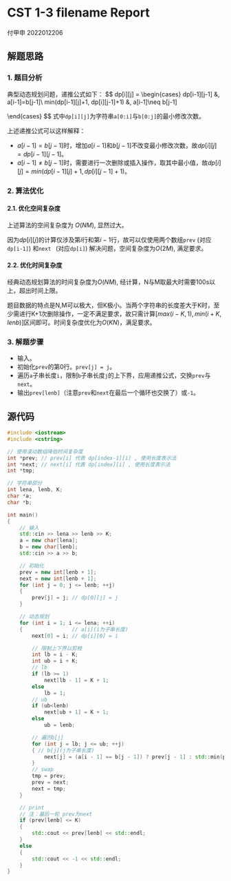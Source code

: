 # CST 1-3 filename Report

付甲申 2022012206



## 解题思路

### 1. 题目分析

典型动态规划问题，递推公式如下：
$$
dp[i][j] = \begin{cases}
dp[i-1][j-1] &, a[i-1]=b[j-1]\\
min(dp[i-1][j]+1, dp[i][j-1]+1) &, a[i-1]\neq b[j-1]

\end{cases}
$$
式中`dp[i][j]`为字符串`a[0:i]`与`b[0:j]`的最小修改次数。

上述递推公式可以这样解释：

- $a[i-1]=b[j-1]$时，增加$a[i-1]$和$b[j-1]$不改变最小修改次数，故$dp[i][j]=dp[i-1][j-1]$。
- $a[i-1]\neq b[j-1]$时，需要进行一次删除或插入操作，取其中最小值，故$dp[i][j]=min(dp[i-1][j]+1, dp[i][j-1]+1)$。

### 2. 算法优化

#### 2.1. 优化空间复杂度

上述算法的空间复杂度为 $O(NM)$, 显然过大。

因为$dp[i][j]$的计算仅涉及第$i$行和第$i-1$行，故可以仅使用两个数组`prev` (对应`dp[i-1]`) 和`next ` (对应`dp[i]`) 解决问题，空间复杂度为$O(2M)$, 满足要求。

#### 2.2. 优化时间复杂度

经典动态规划算法的时间复杂度为$O(NM)$, 经计算，N与M取最大时需要100s以上，超出时间上限。

题目数据的特点是N,M可以极大，但K极小。当两个字符串的长度差大于K时，至少需进行K+1次删除操作，一定不满足要求，故只需计算$[max(i-K, 1), min(i+K, lenb)]$区间即可。时间复杂度优化为$O(KN)$，满足要求。

### 3. 解题步骤

- 输入。
- 初始化`prev`的第0行。`prev[j] = j`。
- 遍历`a`子串长度`i`，限制`b`子串长度`j`的上下界，应用递推公式，交换`prev`与`next`。
- 输出`prev[lenb]`（注意`prev`和`next`在最后一个循环也交换了）或`-1`。



## 源代码

```c++
#include <iostream>
#include <cstring>

// 使用滚动数组降低时间复杂度
int *prev; // prev[i] 代表 dp[index-1][i] , 使用长度表示法
int *next; // next[i] 代表 dp[index][i] , 使用长度表示法
int *tmp;

// 字符串部分
int lena, lenb, K;
char *a;
char *b;

int main()
{
    // 输入
    std::cin >> lena >> lenb >> K;
    a = new char[lena];
    b = new char[lenb];
    std::cin >> a >> b;

    // 初始化
    prev = new int[lenb + 1];
    next = new int[lenb + 1];
    for (int j = 0; j <= lenb; ++j)
    {
        prev[j] = j; // dp[0][j] = j
    }

    // 动态规划
    for (int i = 1; i <= lena; ++i)
    {                // a[i](i为子串长度)
        next[0] = i; // dp[i][0] = i

        // 限制上下界以剪枝
        int lb = i - K;
        int ub = i + K;
        // lb
        if (lb >= 1)
            next[lb - 1] = K + 1;
        else
            lb = 1;
        // ub
        if (ub<lenb)
            next[ub + 1] = K + 1;
        else
            ub = lenb;

        // 遍历b[j]
        for (int j = lb; j <= ub; ++j)
        { // b[j](j为子串长度)
            next[j] = (a[i - 1] == b[j - 1]) ? prev[j - 1] : std::min(prev[j] + 1, next[j - 1] + 1);
        }
        // swap
        tmp = prev;
        prev = next;
        next = tmp;
    }

    // print
    // 注：最后一轮 prev为next
    if (prev[lenb] <= K)
    {
        std::cout << prev[lenb] << std::endl;
    }
    else
    {
        std::cout << -1 << std::endl;
    }
}
```



